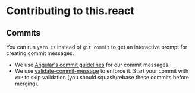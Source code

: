 # Contributing to this.react

## Commits

You can run `yarn cz` instead of `git commit` to get an interactive prompt for
creating commit messages.

- We use [Angular's commit guidelines] for our commit messages.
- We use [validate-commit-message] to enforce it. Start your commit with `WIP`
  to skip validation (you should squash/rebase these commits before merging).

[angular's commit guidelines]: https://github.com/angular/angular.js/blob/master/DEVELOPERS.md#-git-commit-guidelines
[validate-commit-message]: https://github.com/conventional-changelog-archived-repos/validate-commit-msg
